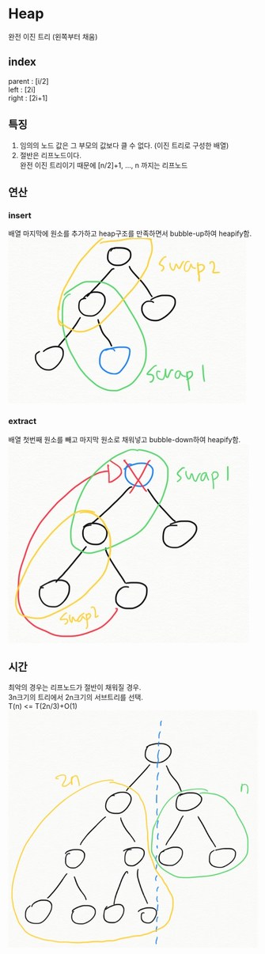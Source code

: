 # Heap

완전 이진 트리 (왼쪽부터 채움)  

## index
parent : [i/2]  
left : [2i]  
right : [2i+1]  

## 특징
1. 임의의 노드 값은 그 부모의 값보다 클 수 없다. (이진 트리로 구성한 배열)  
2. 절반은 리프노드이다.  
완전 이진 트리이기 때문에 [n/2]+1, ..., n 까지는 리프노드  

## 연산
### insert
배열 마지막에 원소를 추가하고 heap구조를 만족하면서 bubble-up하여 heapify함.  
![pictures/BFS_Layer_tree.png](pictures/insert_1.png)

### extract
배열 첫번째 원소를 빼고 마지막 원소로 채워넣고 bubble-down하여 heapify함.  
![pictures/BFS_Layer_tree.png](pictures/extract_1.png)

## 시간
최악의 경우는 리프노드가 절반이 채워질 경우.  
3n크기의 트리에서 2n크기의 서브트리를 선택.  
T(n) <= T(2n/3)+O(1)
![pictures/BFS_Layer_tree.png](pictures/tree_size.png)